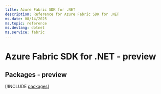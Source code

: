 ```yaml
---
title: Azure Fabric SDK for .NET
description: Reference for Azure Fabric SDK for .NET
ms.date: 08/14/2025
ms.topic: reference
ms.devlang: dotnet
ms.service: fabric
---
```

# Azure Fabric SDK for .NET - preview
## Packages - preview
[!INCLUDE [packages](fabric-index.md)]